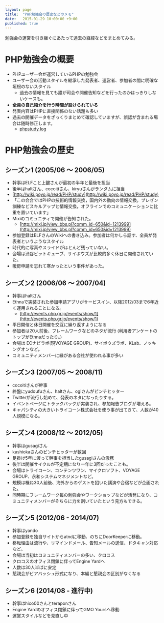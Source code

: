 ```yaml
---
layout: page
title:  "PHP勉強会の歴史などのメモ"
date:   2015-01-29 10:00:00 +9:00
published: true
---
```


勉強会の運営を引き継ぐにあたって過去の経緯などをまとめてみる。

# PHP勉強会の概要

- PHPユーザー会が運営しているPHPの勉強会
- ユーザー会の活動スタイルを継承した発表者、運営者、参加者の間に明確な垣根のないスタイル
  - 過去の情報を見ても誰が司会や開催告知などを行ったのかはっきりしないケースも。
- **全員の自己紹介を行う時間が設けられている**
- 発表内容はPHPに直接関係のない話題も多い
- 過去の開催データをざっくりまとめて確認していますが、誤認が含まれる場合は随時修正します。
  - [phpstudy log](https://docs.google.com/spreadsheets/d/1sJ-rFcWgLPCWCOR9I6SV9tHfAFZ_HBcMXSa_t2Om7j4/edit?usp=sharing)

# PHP勉強会の歴史

## シーズン1 (2005/06 〜 2006/05)

- 幹事はELFこと上鍵さんが最初の半年と最後を担当
- 後半はhaltさん、cocoitiさん、kiryuさんがランダムに担当
- [http://wiki.poyo.jp/read/PHP/study](http://wiki.poyo.jp/read/PHP/study)
- 「この会合ではPHPの技術的情報交換，国内外の動向の情報交換，プレゼン訓練などスキルアップと情報交換，オフラインでのコミュニケーションに比重を置いています」
- Mixiのコミュニティで開催が告知された。
  - [http://mixi.jp/view_bbs.pl?comm_id=650&id=1213999](http://mixi.jp/view_bbs.pl?comm_id=650&id=1213999)
- 参加登録はELFさんのWikiへの書き込み。参加者は何かしら話す、全員が発表者というようなスタイル
- 時代的に写真やスライドがほとんど残っていない。
- 会場は渋谷ビットキューブ、サイボウズが比較的多く休日に開催されていた。
- 暖房申請を忘れて寒かったという事件があった。

## シーズン2 (2006/06 〜 2007/04)

- 幹事はhaltさん
- Ethnaで実装された参加申請アプリがサービスイン、以降2012/03まで6年近く運用されることになる。
  - [http://events.php.gr.jp/events/show/1](http://events.php.gr.jp/events/show/1)
- 平日開催と休日開催を交互に繰り返すようになる
- 参加者は20人前後、フレームワークなどのネタが流行 (利用者アンケートのトップがEthnaだったり。)
- 会場は ECナビラボ(現VOYAGE GROUP)、サイボウズラボ、KLab、ノッキングオンなど。
- コミュニティメンバーに縁がある会社が使われる事が多い

## シーズン3 (2007/05 〜 2008/11)

- cocoitiさんが幹事
- 終盤にyudoufuさん、haltさん、ogiさんがピンチヒッター
- Twitterが流行し始めて、発表のネタになったりする。
- イベントページにトラックバックが実装され、参加報告ブログが増える。
- キャパシティの大きいトライコーン株式会社を使う事が出てきて、人数が40人規模になる。

## シーズン4 (2008/12 〜 2012/05)

- 幹事はgusagiさん
- kashiokaさんのピンチヒッターが数回
- 足掛け5年に渡って幹事を担当したgusagiさんの激務
- 後半は開催サイクルが不定期になり一年に3回だったことも。
- 会場はトライコーン、コンテンツワン、マイクロソフト、VOYAGE GROUP、永和システムマネジメントなど。
- 規模は概ね30人前後、海外からのゲストを招いた講演や合宿などが企画された。
- 同時期にフレームワーク毎の勉強会やワークショップなどが活発になり、コミュニティメンバーがそちらに力を割いていたという見方もできる。


## シーズン5 (2012/06 - 2014/07)

- 幹事はyando
- 参加登録を独自サイトからatndに移動、のちにDoorKeeperに移動。
- 移転理由は流行や、リマインドメール、告知メールの送信、ドタキャン対応など。
- 会場は当初はコミュニティメンバーの多い、クロコス
- クロコスのオフィス閉鎖に伴ってEngine Yardへ
- 人数は30人半ばに安定
- 懇親会がビアバッシュ形式になり、本編と懇親会の区別がなくなる

## シーズン6 (2014/08 - 進行中)

- 幹事はhico00さんとteraponさん
- Engine Yardのオフィス閉鎖に伴ってGMO Yoursへ移動
- 運営スタイルなどを見直し中
